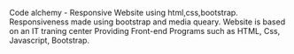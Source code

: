 Code alchemy - Responsive Website using html,css,bootstrap.
Responsiveness made using bootstrap and media queary.
Website is based on an IT traning center Providing Front-end Programs such as HTML, Css, Javascript, Bootstrap.
